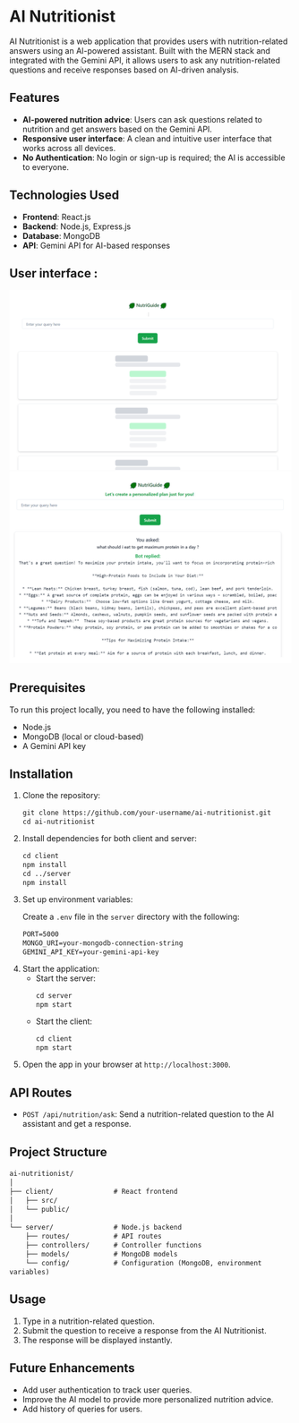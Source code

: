 <h1>AI Nutritionist</h1>

<p>AI Nutritionist is a web application that provides users with nutrition-related answers using an AI-powered assistant. Built with the MERN stack and integrated with the Gemini API, it allows users to ask any nutrition-related questions and receive responses based on AI-driven analysis.</p>

<h2>Features</h2>
<ul>
  <li><strong>AI-powered nutrition advice</strong>: Users can ask questions related to nutrition and get answers based on the Gemini API.</li>
  <li><strong>Responsive user interface</strong>: A clean and intuitive user interface that works across all devices.</li>
  <li><strong>No Authentication</strong>: No login or sign-up is required; the AI is accessible to everyone.</li>
</ul>

<h2>Technologies Used</h2>
<ul>
  <li><strong>Frontend</strong>: React.js</li>
  <li><strong>Backend</strong>: Node.js, Express.js</li>
  <li><strong>Database</strong>: MongoDB</li>
  <li><strong>API</strong>: Gemini API for AI-based responses</li>
</ul>

<h2>User interface :</h2>
<img src="image.png" alt="loadingchatbotscreen" />
<img src="image-1.png" alt="homescreen" />

<h2>Prerequisites</h2>
<p>To run this project locally, you need to have the following installed:</p>
<ul>
  <li>Node.js</li>
  <li>MongoDB (local or cloud-based)</li>
  <li>A Gemini API key</li>
</ul>

<h2>Installation</h2>
<ol>
  <li>Clone the repository:
    <pre><code>git clone https://github.com/your-username/ai-nutritionist.git
cd ai-nutritionist</code></pre>
  </li>
  <li>Install dependencies for both client and server:
    <pre><code>cd client
npm install
cd ../server
npm install</code></pre>
  </li>
  <li>Set up environment variables:
    <p>Create a <code>.env</code> file in the <code>server</code> directory with the following:</p>
    <pre><code>PORT=5000
MONGO_URI=your-mongodb-connection-string
GEMINI_API_KEY=your-gemini-api-key</code></pre>
  </li>
  <li>Start the application:
    <ul>
      <li>Start the server:
        <pre><code>cd server
npm start</code></pre>
      </li>
      <li>Start the client:
        <pre><code>cd client
npm start</code></pre>
      </li>
    </ul>
  </li>
  <li>Open the app in your browser at <code>http://localhost:3000</code>.</li>
</ol>

<h2>API Routes</h2>
<ul>
  <li><code>POST /api/nutrition/ask</code>: Send a nutrition-related question to the AI assistant and get a response.</li>
</ul>

<h2>Project Structure</h2>
<pre><code>ai-nutritionist/
│
├── client/               # React frontend
│   ├── src/
│   └── public/
│
└── server/               # Node.js backend
    ├── routes/           # API routes
    ├── controllers/      # Controller functions
    ├── models/           # MongoDB models
    └── config/           # Configuration (MongoDB, environment variables)
</code></pre>

<h2>Usage</h2>
<ol>
  <li>Type in a nutrition-related question.</li>
  <li>Submit the question to receive a response from the AI Nutritionist.</li>
  <li>The response will be displayed instantly.</li>
</ol>

<h2>Future Enhancements</h2>
<ul>
  <li>Add user authentication to track user queries.</li>
  <li>Improve the AI model to provide more personalized nutrition advice.</li>
  <li>Add history of queries for users.</li>
</ul>

